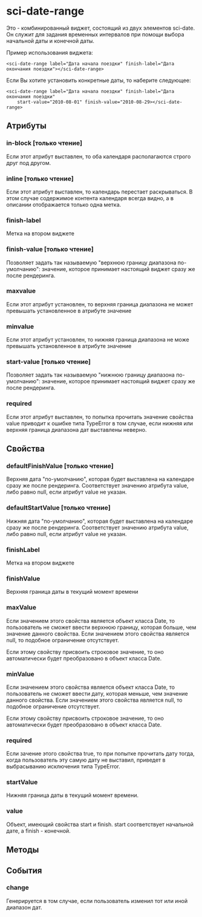 # sci-date-range

Это - комбинированный виджет, состоящий из двух элементов sci-date. Он служит для задания временных интервалов
при помощи выбора начальной даты и конечной даты.

Пример использования виджета:

```
<sci-date-range label="Дата начала поездки" finish-label="Дата окончания поездки"></sci-date-range>
```

Если Вы хотите установить конкретные даты, то наберите следующее:

```
<sci-date-range label="Дата начала поездки" finish-label="Дата окончания поездки"
    start-value="2010-08-01" finish-value="2010-08-29></sci-date-range>
```

## Атрибуты

### in-block [только чтение]

Если этот атрибут выставлен, то оба календаря располагаются строго друг под другом.

### inline [только чтение]

Если этот атрибут выставлен, то календарь перестает раскрываться. В этом случае содержимое контента календаря
всегда видно, а в описании отображается только одна метка.

### finish-label

Метка на втором виджете

### finish-value [только чтение]

Позволяет задать так называемую "верхнюю границу диапазона по-умолчанию": значение, которое принимает настоящий виджет
сразу же после рендеринга.

### maxvalue

Если этот атрибут установлен, то верхняя граница диапазона не может превышать установленное в атрибуте значение

### minvalue

Если этот атрибут установлен, то нижняя граница диапазона не може превышать установленное в атрибуте значение

### start-value [только чтение]

Позволяет задать так называемую "нижнюю границу диапазона по-умолчанию": значение, которое принимает настоящий виджет
сразу же после рендеринга.

### required

Если этот атрибут выставлен, то попытка прочитать значение свойства value приводит к ошибке типа TypeError
в том случае, если нижняя или верхняя граница диапазона дат выставлены неверно.

## Свойства

### defaultFinishValue [только чтение]

Верхняя дата "по-умолчанию", которая будет выставлена на календаре сразу же после рендеринга. Соответствует
значению атрибута value, либо равно null, если атрибут value не указан.

### defaultStartValue [только чтение]

Нижняя дата "по-умолчанию", которая будет выставлена на календаре сразу же после рендеринга. Соответствует
значению атрибута value, либо равно null, если атрибут value не указан.

### finishLabel

Метка на втором виджете

### finishValue

Верхняя граница даты в текущий момент времени

### maxValue

Если значением этого свойства является объект класса Date, то пользователь не сможет ввести верхнюю границу, которая
больше, чем значение данного свойства. Если значением этого свойства является null, то подобное ограничение отсутствует.

Если этому свойству присвоить строковое значение, то оно автоматически будет преобразовано в объект класса Date.

### minValue

Если значением этого свойства является объект класса Date, то пользователь не сможет ввести дату, которая меньше, чем
значение данного свойства. Если значением этого свойства является null, то подобное ограничение отсутствует.

Если этому свойству присвоить строковое значение, то оно автоматически будет преобразовано в объект класса Date.

### required

Если зачение этого свойства true, то при попытке прочитать дату тогда, когда пользователь эту самую дату не выставил,
приведет в выбрасыванию исключения типа TypeError.

### startValue

Нижняя граница даты в текущий момент времени.

### value

Объект, имеющий свойства start и finish. start соответствует начальной дате, a finish - конечной.

## Методы

## События

### change

Генерируется в том случае, если пользователь изменил тот или иной диапазон дат.